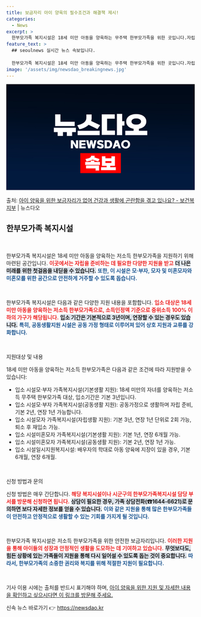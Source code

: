 ```yaml
---
title: 보금자리 아이 양육의 필수조건과 해결책 제시!
categories:
  - News
excerpt: >
  한부모가족 복지시설은 18세 미만 아동을 양육하는 무주택 한부모가족을 위한 곳입니다.자립을 준비할 수 있도록…
feature_text: >
  ## seoulnews 실시간 뉴스 속보입니다.

  한부모가족 복지시설은 18세 미만 아동을 양육하는 무주택 한부모가족을 위한 곳입니다.자립을 준비할 수 있도록…
image: '/assets/img/newsdao_breakingnews.jpg'
---
```


![뉴스다오 속보](/assets/img/newsdao_breakingnews.jpg)

<p>출처: <a href="https://newsdao.kr/2605" rel="dofollow">아이 양육을 위한 보금자리가 없어 건강과 생활에 곤란함을 겪고 있나요? - 보건복지부</a> | 뉴스다오</p>

<h2 data-ke-size="size26">한부모가족 복지시설</h2>

<p data-ke-size="size16">&nbsp;</p>

한부모가족 복지시설은 18세 미만 아동을 양육하는 저소득 한부모가족을 지원하기 위해 마련된 공간입니다. <b><span style="color: #ee2323;">이곳에서는 자립을 준비하는 데 필요한 다양한 지원을 받고</span></b> <b><span style="background-color: #21538527;">더 나은 미래를 위한 첫걸음을 내딛을 수 있습니다.</span></b> <b><span style="color: #1a5490;">또한, 이 시설은 모·부자, 모자 및 미혼모자와 미혼모를 위한 공간으로 안전하게 거주할 수 있도록 돕습니다.</span></b> <b></b>

<p data-ke-size="size16">&nbsp;</p>

한부모가족 복지시설은 다음과 같은 다양한 지원 내용을 포함합니다. <b><span style="color: #ee2323;">입소 대상은 18세 미만 아동을 양육하는 저소득 한부모가족으로, 소득인정액 기준으로 중위소득 100% 이하의 가구가 해당됩니다.</span></b> <b><span style="background-color: #21538527;">입소 기간은 기본적으로 3년이며, 연장할 수 있는 경우도 있습니다.</span></b> <b><span style="color: #1a5490;">특히, 공동생활지원 시설은 공동 가정 형태로 이루어져 있어 상호 지원과 교류를 강화합니다.</span></b> <b></b>

<p data-ke-size="size16">&nbsp;</p>

지원대상 및 내용

18세 미만 아동을 양육하는 저소득 한부모가족은 다음과 같은 조건에 따라 지원받을 수 있습니다:

<ul>
  <li>입소 시설모·부자 가족복지시설(기본생활 지원): 18세 미만의 자녀를 양육하는 저소득 무주택 한부모가족 대상, 입소기간은 기본 3년입니다.</li>
  <li>입소 시설모·부자 가족복지시설(공동생활 지원): 공동가정으로 생활하며 자립 준비, 기본 2년, 연장 1년 가능합니다.</li>
  <li>입소 시설모자 가족복지시설(자립생활 지원): 기본 3년, 연장 1년 단위로 2회 가능, 퇴소 후 재입소 가능.</li>
  <li>입소 시설미혼모자 가족복지시설(기본생활 지원): 기본 1년, 연장 6개월 가능.</li>
  <li>입소 시설미혼모자 가족복지시설(공동생활 지원): 기본 2년, 연장 1년 가능.</li>
  <li>입소 시설일시지원복지시설: 배우자의 학대로 아동 양육에 지장이 있을 경우, 기본 6개월, 연장 6개월.</li>
</ul>

<p data-ke-size="size16">&nbsp;</p>

신청 방법과 문의

신청 방법은 매우 간단합니다. <b><span style="color: #ee2323;">해당 복지시설이나 시군구의 한부모가족복지시설 담당 부서를 방문해 신청하면 됩니다.</span></b> <b><span style="background-color: #21538527;">상담이 필요한 경우, 가족 상담전화(☎1644-6621)로 문의하면 보다 자세한 정보를 얻을 수 있습니다.</span></b> <b><span style="color: #1a5490;">이와 같은 지원을 통해 많은 한부모가족들이 안전하고 안정적으로 생활할 수 있는 기회를 가지게 될 것입니다.</span></b> <b></b>

<p data-ke-size="size16">&nbsp;</p>

한부모가족 복지시설은 저소득 한부모가족을 위한 안전한 보금자리입니다. <b><span style="color: #ee2323;">이러한 지원을 통해 아이들의 성장과 안정적인 생활을 도모하는 데 기여하고 있습니다.</span></b> <b><span style="background-color: #21538527;">무엇보다도, 힘든 상황에 있는 가족들이 지원을 통해 다시 일어설 수 있도록 돕는 것이 중요합니다.</span></b> <b><span style="color: #1a5490;">따라서, 한부모가족의 소중한 권리와 복지를 위해 적절한 지원이 필요합니다.</span></b> <b></b>

<p data-ke-size="size16">&nbsp;</p>

기사 이용 시에는 출처를 반드시 표기해야 하며, <a href="https://newsdao.kr/2605" target="_blank">아이 양육을 위한 지원 및 자세한 내용을 확인하고 싶으시다면 이 링크를 방문해 주세요.</a> 

신속 뉴스 바로가기 👉 <a href="https://newsdao.kr" rel="dofollow">https://newsdao.kr</a>


